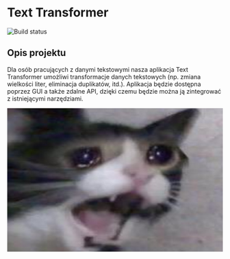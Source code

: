 # Text Transformer
![Build status](https://travis-ci.com/090393/Text-Transformer.svg?branch=main)
## Opis projektu
Dla osób pracujących z danymi tekstowymi nasza aplikacja Text Transformer umożliwi transformacje danych tekstowych (np. zmiana wielkości liter, eliminacja duplikatów, itd.). Aplikacja będzie dostępna poprzez GUI a także zdalne API, dzięki czemu będzie można ją zintegrować z istniejącymi narzędziami.

![Image](https://github.com/090393/Text-Transformer/raw/main/pain.png)

